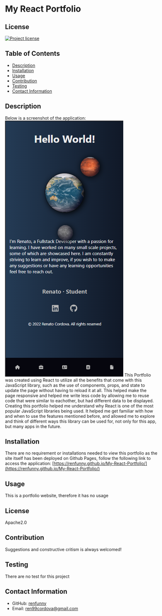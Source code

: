 # My React Portfolio

## License

[![Project license](https://img.shields.io/badge/license-Apache2.0-green)](https://opensource.org/licenses/Apache-2.0)

## Table of Contents

- [Description](#description)
- [Installation](#installation)
- [Usage](#usage)
- [Contribution](#contribution)
- [Testing](#testing)
- [Contact Information](#contact-information)

## Description

Below is a screenshot of the application:
![main menu of portfolio website](/src/images/Screenshot.png)
This Portfolio was created using React to utilize all the benefits that come with this JavaScript library, such as the use of components, props, and state to update the page without having to reload it at all. This helped make the page responsive and helped me write less code by allowing me to reuse code that were similar to eachother, but had different data to be displayed. Creating this portfolio helped me understand why React is one of the most popular JavaScript libraries being used. It helped me get familiar with how and when to use the features mentioned before, and allowed me to explore and think of different ways this library can be used for, not only for this app, but many apps in the future.

## Installation

There are no requirement or installations needed to view this portfolio as the site itself has been deployed on Github Pages, follow the following link to access the application: [https://renfunny.github.io/My-React-Portfolio/](https://renfunny.github.io/My-React-Portfolio/)

## Usage

This is a portfolio website, therefore it has no usage

## License

Apache2.0

## Contribution

Suggestions and constructive critism is always welcomed!

## Testing

There are no test for this project

## Contact Information

- GitHub: [renfunny](https://github.com/renfunny)
- Email: [ren99cordova@gmail.com](mailto:ren99cordova@gmail.com)
